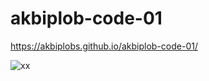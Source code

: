 # akbiplob-code-01
https://akbiplobs.github.io/akbiplob-code-01/

![xx](https://github.com/user-attachments/assets/e94ba48a-155b-4a4b-8282-f4e467f7c6a1)
